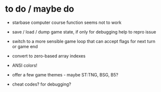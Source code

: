 # to do / maybe do

* starbase computer course function seems not to work

* save / load / dump game state, if only for debugging help to repro issue

* switch to a more sensible game loop that can accept flags for next turn or game end

* convert to zero-based array indexes

* ANSI colors!

* offer a few game themes - maybe ST:TNG, BSG, B5?

* cheat codes? for debugging?